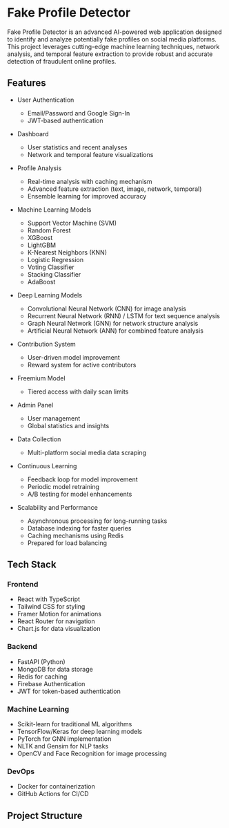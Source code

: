 # Fake Profile Detector

Fake Profile Detector is an advanced AI-powered web application designed to identify and analyze potentially fake profiles on social media platforms. This project leverages cutting-edge machine learning techniques, network analysis, and temporal feature extraction to provide robust and accurate detection of fraudulent online profiles.

## Features

- User Authentication
  - Email/Password and Google Sign-In
  - JWT-based authentication

- Dashboard
  - User statistics and recent analyses
  - Network and temporal feature visualizations

- Profile Analysis
  - Real-time analysis with caching mechanism
  - Advanced feature extraction (text, image, network, temporal)
  - Ensemble learning for improved accuracy

- Machine Learning Models
  - Support Vector Machine (SVM)
  - Random Forest
  - XGBoost
  - LightGBM
  - K-Nearest Neighbors (KNN)
  - Logistic Regression
  - Voting Classifier
  - Stacking Classifier
  - AdaBoost

- Deep Learning Models
  - Convolutional Neural Network (CNN) for image analysis
  - Recurrent Neural Network (RNN) / LSTM for text sequence analysis
  - Graph Neural Network (GNN) for network structure analysis
  - Artificial Neural Network (ANN) for combined feature analysis

- Contribution System
  - User-driven model improvement
  - Reward system for active contributors

- Freemium Model
  - Tiered access with daily scan limits

- Admin Panel
  - User management
  - Global statistics and insights

- Data Collection
  - Multi-platform social media data scraping

- Continuous Learning
  - Feedback loop for model improvement
  - Periodic model retraining
  - A/B testing for model enhancements

- Scalability and Performance
  - Asynchronous processing for long-running tasks
  - Database indexing for faster queries
  - Caching mechanisms using Redis
  - Prepared for load balancing

## Tech Stack

### Frontend
- React with TypeScript
- Tailwind CSS for styling
- Framer Motion for animations
- React Router for navigation
- Chart.js for data visualization

### Backend
- FastAPI (Python)
- MongoDB for data storage
- Redis for caching
- Firebase Authentication
- JWT for token-based authentication

### Machine Learning
- Scikit-learn for traditional ML algorithms
- TensorFlow/Keras for deep learning models
- PyTorch for GNN implementation
- NLTK and Gensim for NLP tasks
- OpenCV and Face Recognition for image processing

### DevOps
- Docker for containerization
- GitHub Actions for CI/CD

## Project Structure
